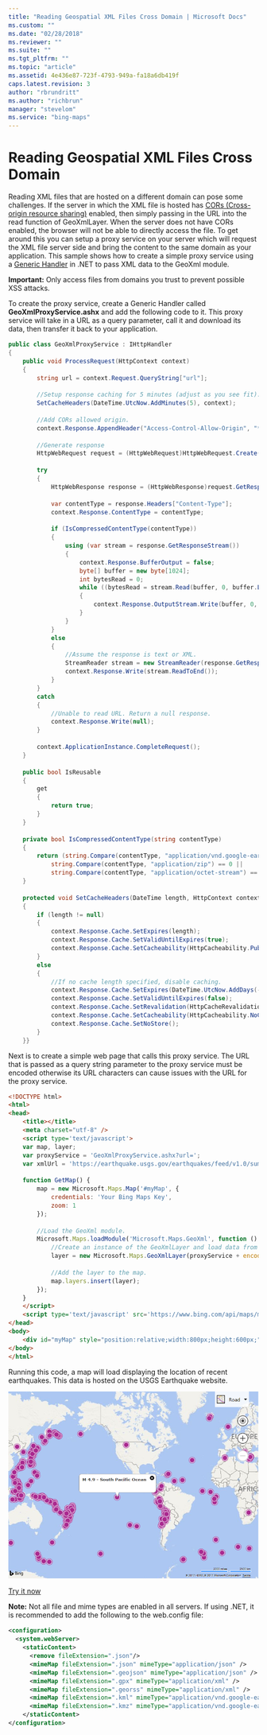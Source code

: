 ```yaml
---
title: "Reading Geospatial XML Files Cross Domain | Microsoft Docs"
ms.custom: ""
ms.date: "02/28/2018"
ms.reviewer: ""
ms.suite: ""
ms.tgt_pltfrm: ""
ms.topic: "article"
ms.assetid: 4e436e87-723f-4793-949a-fa18a6db419f
caps.latest.revision: 3
author: "rbrundritt"
ms.author: "richbrun"
manager: "stevelom"
ms.service: "bing-maps"
---
```

# Reading Geospatial XML Files Cross Domain
Reading XML files that are hosted on a different domain can pose some challenges. If the server in which the XML file is hosted has [CORs (Cross-origin resource sharing)](https://en.wikipedia.org/wiki/Cross-origin_resource_sharing) enabled, then simply passing in the URL into the read function of GeoXmlLayer. When the server does not have CORs enabled, the browser will not be able to directly access the file. To get around this you can setup a proxy service on your server which will request the XML file server side and bring the content to the same domain as your application. This sample shows how to create a simple proxy service using a [Generic Handler](https://msdn.microsoft.com/library/ms228090.aspx) in .NET to pass XML data to the GeoXml module.

**Important:** Only access files from domains you trust to prevent possible XSS attacks.

To create the proxy service, create a Generic Handler called **GeoXmlProxyService.ashx** and add the following code to it. This proxy service will take in a URL as a query parameter, call it and download its data, then transfer it back to your application.

```cs
public class GeoXmlProxyService : IHttpHandler
{
    public void ProcessRequest(HttpContext context)
    {
        string url = context.Request.QueryString["url"];

        //Setup response caching for 5 minutes (adjust as you see fit).
        SetCacheHeaders(DateTime.UtcNow.AddMinutes(5), context);

        //Add CORs allowed origin.
        context.Response.AppendHeader("Access-Control-Allow-Origin", "*");

        //Generate response
        HttpWebRequest request = (HttpWebRequest)HttpWebRequest.Create(url);

        try
        {
            HttpWebResponse response = (HttpWebResponse)request.GetResponse();

            var contentType = response.Headers["Content-Type"];
            context.Response.ContentType = contentType;

            if (IsCompressedContentType(contentType))
            {
                using (var stream = response.GetResponseStream())
                {
                    context.Response.BufferOutput = false;
                    byte[] buffer = new byte[1024];
                    int bytesRead = 0;
                    while ((bytesRead = stream.Read(buffer, 0, buffer.Length)) > 0)
                    {
                        context.Response.OutputStream.Write(buffer, 0, bytesRead);
                    }
                }
            }
            else
            {
                //Assume the response is text or XML.
                StreamReader stream = new StreamReader(response.GetResponseStream(), Encoding.ASCII);
                context.Response.Write(stream.ReadToEnd());
            }
        }
        catch
        {
            //Unable to read URL. Return a null response.
            context.Response.Write(null);
        }

        context.ApplicationInstance.CompleteRequest();
    }

    public bool IsReusable
    {
        get
        {
            return true;
        }
    }

    private bool IsCompressedContentType(string contentType)
    {
        return (string.Compare(contentType, "application/vnd.google-earth.kmz") == 0 ||
            string.Compare(contentType, "application/zip") == 0 ||
            string.Compare(contentType, "application/octet-stream") == 0);
    }

    protected void SetCacheHeaders(DateTime length, HttpContext context)
    {
        if (length != null)
        {
            context.Response.Cache.SetExpires(length);
            context.Response.Cache.SetValidUntilExpires(true);
            context.Response.Cache.SetCacheability(HttpCacheability.Public);
        }
        else
        {
            //If no cache length specified, disable caching.
            context.Response.Cache.SetExpires(DateTime.UtcNow.AddDays(-1));
            context.Response.Cache.SetValidUntilExpires(false);
            context.Response.Cache.SetRevalidation(HttpCacheRevalidation.AllCaches);
            context.Response.Cache.SetCacheability(HttpCacheability.NoCache);
            context.Response.Cache.SetNoStore();
        }
    }}
```

Next is to create a simple web page that calls this proxy service. The URL that is passed as a query string parameter to the proxy service must be encoded otherwise its URL characters can cause issues with the URL for the proxy service. 

```html
<!DOCTYPE html>
<html>
<head>
    <title></title>
    <meta charset="utf-8" />
    <script type='text/javascript'>
    var map, layer;
    var proxyService = 'GeoXmlProxyService.ashx?url=';
    var xmlUrl = 'https://earthquake.usgs.gov/earthquakes/feed/v1.0/summary/4.5_month.atom';

    function GetMap() {
        map = new Microsoft.Maps.Map('#myMap', {
            credentials: 'Your Bing Maps Key',
            zoom: 1
        });

        //Load the GeoXml module.
        Microsoft.Maps.loadModule('Microsoft.Maps.GeoXml', function () {
            //Create an instance of the GeoXmlLayer and load data from a URL on another domain.
            layer = new Microsoft.Maps.GeoXmlLayer(proxyService + encodeURIComponent(xmlUrl), true);

            //Add the layer to the map.
            map.layers.insert(layer);
        });
    }
    </script>
    <script type='text/javascript' src='https://www.bing.com/api/maps/mapcontrol?callback=GetMap' async defer></script>
</head>
<body>
    <div id="myMap" style="position:relative;width:800px;height:600px;"></div>
</body>
</html>
```

Running this code, a map will load displaying the location of recent earthquakes. This data is hosted on the USGS Earthquake website.

![BMV8_GeoXmlCrossDomain](../v8-web-control/media/bmv8-geoxmlcrossdomain.PNG)
 
[Try it now](http://bingmapsv8samples.azurewebsites.net/#GeoXmlLayer%20-%20Cross%20Domain)

**Note:** Not all file and mime types are enabled in all servers. If using .NET, it is recommended to add the following to the web.config file:

```xml
<configuration>
  <system.webServer>
    <staticContent>
      <remove fileExtension=".json"/>
      <mimeMap fileExtension=".json" mimeType="application/json" />
      <mimeMap fileExtension=".geojson" mimeType="application/json" />
      <mimeMap fileExtension=".gpx" mimeType="application/xml" />
      <mimeMap fileExtension=".georss" mimeType="application/xml" />
      <mimeMap fileExtension=".kml" mimeType="application/vnd.google-earth.kml+xml" />
      <mimeMap fileExtension=".kmz" mimeType="application/vnd.google-earth.kmz" />
    </staticContent>
</configuration>
```